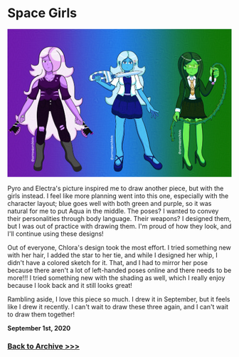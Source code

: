 # Space Girls

<img src="https://raw.githubusercontent.com/arrowarchive/The-Arrowarchive/master/docs/images/SPACE/spacegirls.PNG" alt="Three's a crowd"
     onContextMenu="return false;">

Pyro and Electra's picture inspired me to draw another piece, but with the girls instead. I feel like more planning went into this one, especially with the character layout; blue goes well with both green and purple, so it was natural for me to put Aqua in the middle. The poses? I wanted to convey their personalities through body language. Their weapons? I designed them, but I was out of practice with drawing them. I'm proud of how they look, and I'll continue using these designs!

Out of everyone, Chlora's design took the most effort. I tried something new with her hair, I added the star to her tie, and while I designed her whip, I didn't have a colored sketch for it. That, and I had to mirror her pose because there aren't a lot of left-handed poses online and there needs to be more!!! I tried something new with the shading as well, which I really enjoy because I look back and it still looks great!

Rambling aside, I love this piece so much. I drew it in September, but it feels like I drew it recently. I can't wait to draw these three again, and I can't wait to draw them together!

**September 1st, 2020**

### [Back to Archive >>>](https://arrowarchive.github.io/The-Arrowarchive/gallery)
